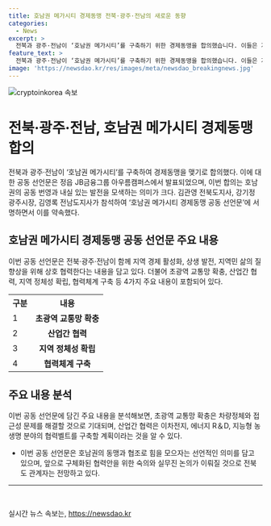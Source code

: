 ```yaml
---
title: 호남권 메가시티 경제동맹 전북·광주·전남의 새로운 동향
categories:
  - News
excerpt: >
  전북과 광주·전남이 ‘호남권 메가시티’를 구축하기 위한 경제동맹을 합의했습니다. 이들은 지역 경제 활성화와 발전, 지역민 삶의 질 향상을 위해 협력하고, 기존보다 강화된 협력체계를 구축하기로 했습니다. 이를 위해 고속도로망, 철도망 확충과 산업간 협력을 위한 사업 발굴, 지방재정 위기 극복 등 다양한 계획을 세웠으며, 향후 구체화를 위해 더 많은 논의와 협력이 이뤄질 예정입니다.
feature_text: >
  전북과 광주·전남이 ‘호남권 메가시티’를 구축하기 위한 경제동맹을 합의했습니다. 이들은 지역 경제 활성화와 발전, 지역민 삶의 질 향상을 위해 협력하고, 기존보다 강화된 협력체계를 구축하기로 했습니다. 이를 위해 고속도로망, 철도망 확충과 산업간 협력을 위한 사업 발굴, 지방재정 위기 극복 등 다양한 계획을 세웠으며, 향후 구체화를 위해 더 많은 논의와 협력이 이뤄질 예정입니다.
image: 'https://newsdao.kr/res/images/meta/newsdao_breakingnews.jpg'
---
```


<p><img src="https://newsdao.kr/res/images/meta/newsdao_breakingnews.jpg" alt="cryptoinkorea 속보" /></p>

<h1>전북·광주·전남, 호남권 메가시티 경제동맹 합의</h1>

<p data-ke-size="size16">전북과 광주·전남이 ‘호남권 메가시티’를 구축하여 경제동맹을 맺기로 합의했다. 이에 대한 공동 선언문은 정읍 JB금융그룹 아우름캠퍼스에서 발표되었으며, 이번 합의는 호남권의 공동 번영과 내실 있는 발전을 모색하는 의미가 크다. 김관영 전북도지사, 강기정 광주시장, 김영록 전남도지사가 참석하여 ‘호남권 메가시티 경제동맹 공동 선언문’에 서명하면서 이를 약속했다.</p>

<h2 data-ke-size="size24">호남권 메가시티 경제동맹 공동 선언문 주요 내용</h2>

<p data-ke-size="size16">이번 공동 선언문은 전북·광주·전남이 함께 지역 경제 활성화, 상생 발전, 지역민 삶의 질 향상을 위해 상호 협력한다는 내용을 담고 있다. 더불어 초광역 교통망 확충, 산업간 협력, 지역 정체성 확립, 협력체계 구축 등 4가지 주요 내용이 포함되어 있다.</p>

<table>
    <tr>
        <th>구분</th>
        <th>내용</th>
    </tr>
    <tr>
        <td>1</td>
        <td style="text-align: center; height: 17px;"><b>초광역 교통망 확충</b></td>
    </tr>
    <tr>
        <td>2</td>
        <td style="text-align: center; height: 17px;"><b>산업간 협력</b></td>
    </tr>
    <tr>
        <td>3</td>
        <td style="text-align: center; height: 17px;"><b>지역 정체성 확립</b></td>
    </tr>
    <tr>
        <td>4</td>
        <td style="text-align: center; height: 17px;"><b>협력체계 구축</b></td>
    </tr>
</table>

<h2 data-ke-size="size24">주요 내용 분석</h2>

<p data-ke-size="size16">이번 공동 선언문에 담긴 주요 내용을 분석해보면, 초광역 교통망 확충은 차량정체와 접근성 문제를 해결할 것으로 기대되며, 산업간 협력은 이차전지, 에너지 R＆D, 지능형 농생명 분야의 협력벨트를 구축할 계획이라는 것을 알 수 있다.</p>

<ul>
    <li>이번 공동 선언문은 호남권의 동맹과 협조로 힘을 모으자는 선언적인 의미를 담고 있으며, 앞으로 구체화된 협력안을 위한 숙의와 실무진 논의가 이뤄질 것으로 전북도 관계자는 전망하고 있다.</li>
</ul>

<hr>

<p data-ke-size="size16">&nbsp;</p>
실시간 뉴스 속보는, <a href="https://newsdao.kr" rel="dofollow">https://newsdao.kr</a>


